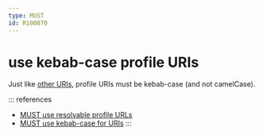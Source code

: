```yaml
---
type: MUST
id: R100070
---
```


# use kebab-case profile URIs

Just like [other URIs](@guidelines/R000023), profile URIs must be kebab-case (and not camelCase).

::: references

- [MUST use resolvable profile URLs](@guidelines/R100066)
- [MUST use kebab-case for URIs](@guidelines/R000023)
  :::
